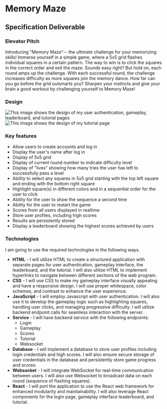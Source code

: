 # Memory Maze

## Specification Deliverable
### Elevator Pitch
Introducing "Memory Maze"-- the ultimate challenge for your memorizing skills! Immerse yourself in a simple game, where a 5x5 grid flashes individual squares in a certain pattern. The way to win is to click the squares in the correct order and exit the maze. Sounds easy right? But hold on, each round amps up the challenge. With each successful round, the challenge increases difficulty as more squares join the memory dance. How far can you go before the grid outsmarts you? Sharpen your instincts and give your brain a good workout by challenging yourself to Memory Maze!

### Design
![This image shows the design of my user authentication, gameplay, leaderboard, and tutorial pages](images/MMDesign1.jpg)
![This image shows the design of my tutorial page](images/MMDesign2.jpg)

### Key features
* Allow users to create accounts and log in
* Display the user's name after log in
* Display of 5x5 grid
* Display of current round number to indicate difficulty level
* Display of "lives" showing how many tries the user has left to successfully pass a level
* Ability to select any squares in 5x5 grid starting with the top left square and ending with the bottom right square
* Highlight square(s) in different colors and in a sequential order for the user to click
* Ability for the user to show the sequence a second time
* Ability for the user to restart the game
* Scores from all users displayed in realtime
* Store user profiles, including high scores
* Results are persistently stored
* Display a leaderboard showing the highest scores achieved by users

### Technologies
I am going to use the required technologies in the following ways. 
* **HTML** - I will utilize HTML to create a structured application with separate pages for user authentication, gameplay interface, the leaderboard, and the tutorial. I will also utilize HTML to implement hyperlinks to navigate between different sections of the web program.
* **CSS**  - I will use CSS to make my gameplay interface visually appealing and have a responsive design. I will use proper whitespace, color schemes, and contrast to enhance the user experience. 
* **JavaScript** - I will employ Javascript with user authentication. I will also use it to develop the gameplay logic such as highlighting squares, handling user clicks, and managing progressive difficulty. I will utilize backend endpoint calls for seamless interaction with the server. 
* **Service** - I will have backend service with the following endpoints:
    * Login
    * Gameplay
    * Scores
    * Tutorial
    * Websocket
* **Database** - I will implement a database to store user profiles including login credentials and high scores. I will also ensure secure storage of user credentials in the database and persistently store game progress and scores. 
* **Websocket** - I will integrate WebSocket for real-time communication between users. I will also use Websocket to broadcast data on each round (sequence of flashing squares).
* **React** - I will port the application to use the React web framework for enhanced modularity and maintainability. I will also leverage React components for the login page, gameplay interface leaderboard, and tutorial.

